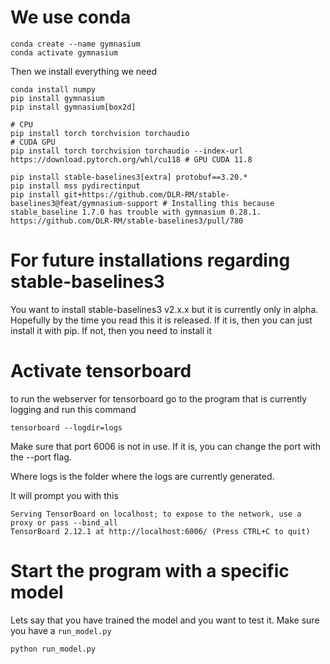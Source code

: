 # We use conda
```
conda create --name gymnasium
conda activate gymnasium
```
Then we install everything we need
```
conda install numpy
pip install gymnasium
pip install gymnasium[box2d]

# CPU 
pip install torch torchvision torchaudio
# CUDA GPU 
pip install torch torchvision torchaudio --index-url https://download.pytorch.org/whl/cu118 # GPU CUDA 11.8

pip install stable-baselines3[extra] protobuf==3.20.*
pip install mss pydirectinput
pip install git+https://github.com/DLR-RM/stable-baselines3@feat/gymnasium-support # Installing this because stable_baseline 1.7.0 has trouble with gymnasium 0.28.1. https://github.com/DLR-RM/stable-baselines3/pull/780
```

# For future installations regarding stable-baselines3
You want to install stable-baselines3 v2.x.x but it is currently only in alpha. Hopefully by the time you read this it is released. If it is, then you can just install it with pip. If not, then you need to install it

# Activate tensorboard
to run the webserver for tensorboard go to the program that is currently logging and run this command
```
tensorboard --logdir=logs
```
Make sure that port 6006 is not in use. If it is, you can change the port with the --port flag.

Where logs is the folder where the logs are currently generated.

It will prompt you with this
```
Serving TensorBoard on localhost; to expose to the network, use a proxy or pass --bind_all
TensorBoard 2.12.1 at http://localhost:6006/ (Press CTRL+C to quit)
```

# Start the program with a specific model
Lets say that you have trained the model and you want to test it. Make sure you have a `run_model.py`
```
python run_model.py
```